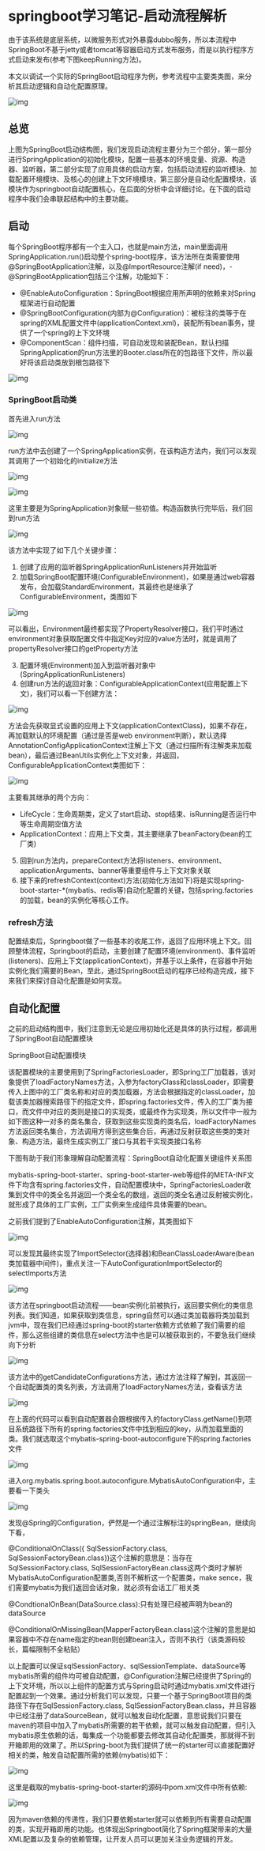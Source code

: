 # springboot学习笔记-启动流程解析

由于该系统是底层系统，以微服务形式对外暴露dubbo服务，所以本流程中SpringBoot不基于jetty或者tomcat等容器启动方式发布服务，而是以执行程序方式启动来发布(参考下图keepRunning方法)。

本文以调试一个实际的SpringBoot启动程序为例，参考流程中主要类类图，来分析其启动逻辑和自动化配置原理。

![img](https://www.javazhiyin.com/wp-content/uploads/2018/07/6912735-51aa162747fcdc3d.png)

## 总览

上图为SpringBoot启动结构图，我们发现启动流程主要分为三个部分，第一部分进行SpringApplication的初始化模块，配置一些基本的环境变量、资源、构造器、监听器，第二部分实现了应用具体的启动方案，包括启动流程的监听模块、加载配置环境模块、及核心的创建上下文环境模块，第三部分是自动化配置模块，该模块作为springboot自动配置核心，在后面的分析中会详细讨论。在下面的启动程序中我们会串联起结构中的主要功能。

## 启动

每个SpringBoot程序都有一个主入口，也就是main方法，main里面调用SpringApplication.run()启动整个spring-boot程序，该方法所在类需要使用@SpringBootApplication注解，以及@ImportResource注解(if need)，- @SpringBootApplication包括三个注解，功能如下：

- @EnableAutoConfiguration：SpringBoot根据应用所声明的依赖来对Spring框架进行自动配置
- @SpringBootConfiguration(内部为@Configuration)：被标注的类等于在spring的XML配置文件中(applicationContext.xml)，装配所有bean事务，提供了一个spring的上下文环境
- @ComponentScan：组件扫描，可自动发现和装配Bean，默认扫描SpringApplication的run方法里的Booter.class所在的包路径下文件，所以最好将该启动类放到根包路径下

![img](https://www.javazhiyin.com/wp-content/uploads/2018/07/6912735-562d54f82e0ac2f4.png)

### SpringBoot启动类

首先进入run方法

![img](https://www.javazhiyin.com/wp-content/uploads/2018/07/6912735-4eb0133161fa8425.png)

run方法中去创建了一个SpringApplication实例，在该构造方法内，我们可以发现其调用了一个初始化的initialize方法

![img](https://www.javazhiyin.com/wp-content/uploads/2018/07/6912735-fdf3c64061ff1579.png)

![img](https://www.javazhiyin.com/wp-content/uploads/2018/07/6912735-df6b3e65677fbb37.png)

这里主要是为SpringApplication对象赋一些初值。构造函数执行完毕后，我们回到run方法

![img](https://www.javazhiyin.com/wp-content/uploads/2018/07/6912735-b1512831c3402b11.png)

该方法中实现了如下几个关键步骤：

1. 创建了应用的监听器SpringApplicationRunListeners并开始监听
2. 加载SpringBoot配置环境(ConfigurableEnvironment)，如果是通过web容器发布，会加载StandardEnvironment，其最终也是继承了ConfigurableEnvironment，类图如下

![img](https://www.javazhiyin.com/wp-content/uploads/2018/07/6912735-27b75b10640f652e.png)

可以看出，Environment最终都实现了PropertyResolver接口，我们平时通过environment对象获取配置文件中指定Key对应的value方法时，就是调用了propertyResolver接口的getProperty方法

3. 配置环境(Environment)加入到监听器对象中(SpringApplicationRunListeners)
4. 创建run方法的返回对象：ConfigurableApplicationContext(应用配置上下文)，我们可以看一下创建方法：

![img](https://www.javazhiyin.com/wp-content/uploads/2018/07/6912735-663a530bd3ebd142.png)

方法会先获取显式设置的应用上下文(applicationContextClass)，如果不存在，再加载默认的环境配置（通过是否是web environment判断），默认选择AnnotationConfigApplicationContext注解上下文（通过扫描所有注解类来加载bean），最后通过BeanUtils实例化上下文对象，并返回，ConfigurableApplicationContext类图如下：

![img](https://www.javazhiyin.com/wp-content/uploads/2018/07/6912735-797f3d2c57b625bc.png)

主要看其继承的两个方向：

- LifeCycle：生命周期类，定义了start启动、stop结束、isRunning是否运行中等生命周期空值方法
- ApplicationContext：应用上下文类，其主要继承了beanFactory(bean的工厂类)

5. 回到run方法内，prepareContext方法将listeners、environment、applicationArguments、banner等重要组件与上下文对象关联
6. 接下来的refreshContext(context)方法(初始化方法如下)将是实现spring-boot-starter-*(mybatis、redis等)自动化配置的关键，包括spring.factories的加载，bean的实例化等核心工作。

### refresh方法

配置结束后，Springboot做了一些基本的收尾工作，返回了应用环境上下文。回顾整体流程，Springboot的启动，主要创建了配置环境(environment)、事件监听(listeners)、应用上下文(applicationContext)，并基于以上条件，在容器中开始实例化我们需要的Bean，至此，通过SpringBoot启动的程序已经构造完成，接下来我们来探讨自动化配置是如何实现。

## 自动化配置

之前的启动结构图中，我们注意到无论是应用初始化还是具体的执行过程，都调用了SpringBoot自动配置模块

SpringBoot自动配置模块

该配置模块的主要使用到了SpringFactoriesLoader，即Spring工厂加载器，该对象提供了loadFactoryNames方法，入参为factoryClass和classLoader，即需要传入上图中的工厂类名称和对应的类加载器，方法会根据指定的classLoader，加载该类加器搜索路径下的指定文件，即spring.factories文件，传入的工厂类为接口，而文件中对应的类则是接口的实现类，或最终作为实现类，所以文件中一般为如下图这种一对多的类名集合，获取到这些实现类的类名后，loadFactoryNames方法返回类名集合，方法调用方得到这些集合后，再通过反射获取这些类的类对象、构造方法，最终生成实例工厂接口与其若干实现类接口名称

下图有助于我们形象理解自动配置流程：SpringBoot自动化配置关键组件关系图

mybatis-spring-boot-starter、spring-boot-starter-web等组件的META-INF文件下均含有spring.factories文件，自动配置模块中，SpringFactoriesLoader收集到文件中的类全名并返回一个类全名的数组，返回的类全名通过反射被实例化，就形成了具体的工厂实例，工厂实例来生成组件具体需要的bean。

之前我们提到了EnableAutoConfiguration注解，其类图如下

![img](https://www.javazhiyin.com/wp-content/uploads/2018/07/6912735-577bc78a48cea9ef.png)

可以发现其最终实现了ImportSelector(选择器)和BeanClassLoaderAware(bean类加载器中间件)，重点关注一下AutoConfigurationImportSelector的selectImports方法

![img](https://www.javazhiyin.com/wp-content/uploads/2018/07/6912735-05843dc2de08fefe.png)

该方法在springboot启动流程——bean实例化前被执行，返回要实例化的类信息列表。我们知道，如果获取到类信息，spring自然可以通过类加载器将类加载到jvm中，现在我们已经通过spring-boot的starter依赖方式依赖了我们需要的组件，那么这些组建的类信息在select方法中也是可以被获取到的，不要急我们继续向下分析

![img](https://www.javazhiyin.com/wp-content/uploads/2018/07/6912735-1acb163dede80c03.png)

该方法中的getCandidateConfigurations方法，通过方法注释了解到，其返回一个自动配置类的类名列表，方法调用了loadFactoryNames方法，查看该方法

![img](https://www.javazhiyin.com/wp-content/uploads/2018/07/6912735-0398d3354e6b91d1.png)

在上面的代码可以看到自动配置器会跟根据传入的factoryClass.getName()到项目系统路径下所有的spring.factories文件中找到相应的key，从而加载里面的类。我们就选取这个mybatis-spring-boot-autoconfigure下的spring.factories文件

![img](https://www.javazhiyin.com/wp-content/uploads/2018/07/6912735-84f04d5605c8a185.png)

进入org.mybatis.spring.boot.autoconfigure.MybatisAutoConfiguration中，主要看一下类头

![img](https://www.javazhiyin.com/wp-content/uploads/2018/07/6912735-d836df5a3ae71c08.png)

发现@Spring的Configuration，俨然是一个通过注解标注的springBean，继续向下看，

@ConditionalOnClass({ SqlSessionFactory.class, SqlSessionFactoryBean.class})这个注解的意思是：当存在SqlSessionFactory.class, SqlSessionFactoryBean.class这两个类时才解析MybatisAutoConfiguration配置类,否则不解析这一个配置类，make sence，我们需要mybatis为我们返回会话对象，就必须有会话工厂相关类

@CondtionalOnBean(DataSource.class):只有处理已经被声明为bean的dataSource

@ConditionalOnMissingBean(MapperFactoryBean.class)这个注解的意思是如果容器中不存在name指定的bean则创建bean注入，否则不执行（该类源码较长，篇幅限制不全粘贴）

以上配置可以保证sqlSessionFactory、sqlSessionTemplate、dataSource等mybatis所需的组件均可被自动配置，@Configuration注解已经提供了Spring的上下文环境，所以以上组件的配置方式与Spring启动时通过mybatis.xml文件进行配置起到一个效果。通过分析我们可以发现，只要一个基于SpringBoot项目的类路径下存在SqlSessionFactory.class, SqlSessionFactoryBean.class，并且容器中已经注册了dataSourceBean，就可以触发自动化配置，意思说我们只要在maven的项目中加入了mybatis所需要的若干依赖，就可以触发自动配置，但引入mybatis原生依赖的话，每集成一个功能都要去修改其自动化配置类，那就得不到开箱即用的效果了。所以Spring-boot为我们提供了统一的starter可以直接配置好相关的类，触发自动配置所需的依赖(mybatis)如下：

![img](https://www.javazhiyin.com/wp-content/uploads/2018/07/6912735-b616bb63af52b5dd.png)

这里是截取的mybatis-spring-boot-starter的源码中pom.xml文件中所有依赖:

![img](https://www.javazhiyin.com/wp-content/uploads/2018/07/6912735-eeed64900a5e35c5.png)

因为maven依赖的传递性，我们只要依赖starter就可以依赖到所有需要自动配置的类，实现开箱即用的功能。也体现出Springboot简化了Spring框架带来的大量XML配置以及复杂的依赖管理，让开发人员可以更加关注业务逻辑的开发。

 



